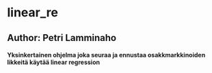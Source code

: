 # linear_re
## Author: Petri Lamminaho 
#### Yksinkertainen ohjelma joka seuraa ja ennustaa osakkmarkkinoiden likkeitä käytää linear regression  
